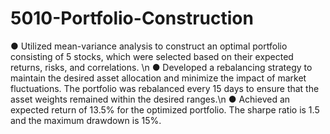 # 5010-Portfolio-Construction

● Utilized mean-variance analysis to construct an optimal portfolio consisting of 5 stocks, which were selected based on their
expected returns, risks, and correlations. \n
● Developed a rebalancing strategy to maintain the desired asset allocation and minimize the impact of market fluctuations. The
portfolio was rebalanced every 15 days to ensure that the asset weights remained within the desired ranges.\n
● Achieved an expected return of 13.5% for the optimized portfolio. The sharpe ratio is 1.5 and the maximum drawdown is 15%.

